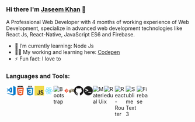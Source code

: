 ### Hi there I'm [Jaseem Khan](https://www.linkedin.com/in/jaseem-khan-4a4b98147/) 👋
A Professional Web Developer with 4 months of working experience of Web Development, specialize in advanced web development technologies like React Js, React-Native, JavaScript ES6 and Firebase.

- 🌱 I’m currently learning: Node Js
- 👨‍💻 My working and learning here: [Codepen](https://codepen.io/jskhan211)
- ⚡ Fun fact: I love to

### Languages and Tools:
<img align="left" alt="Visual Studio Code" width="26px" src="https://raw.githubusercontent.com/github/explore/80688e429a7d4ef2fca1e82350fe8e3517d3494d/topics/visual-studio-code/visual-studio-code.png" />
<img align="left" alt="HTML5" width="26px" src="https://raw.githubusercontent.com/github/explore/80688e429a7d4ef2fca1e82350fe8e3517d3494d/topics/html/html.png" />
<img align="left" alt="CSS3" width="26px" src="https://raw.githubusercontent.com/github/explore/80688e429a7d4ef2fca1e82350fe8e3517d3494d/topics/css/css.png" />
<img align="left" alt="JavaScript" width="26px" src="https://raw.githubusercontent.com/github/explore/80688e429a7d4ef2fca1e82350fe8e3517d3494d/topics/javascript/javascript.png" />
<img align="left" alt="React" width="26px" src="https://raw.githubusercontent.com/github/explore/80688e429a7d4ef2fca1e82350fe8e3517d3494d/topics/react/react.png" />
<img align="left" alt="Bootstrap" width="30px" src="https://www.searchpng.com/wp-content/uploads/2019/02/Bootstrap-Logo-PNG.png" />
<img align="left" alt="Git" width="26px" src="https://raw.githubusercontent.com/github/explore/80688e429a7d4ef2fca1e82350fe8e3517d3494d/topics/git/git.png" />
<img align="left" alt="GitHub" width="26px" src="https://raw.githubusercontent.com/github/explore/78df643247d429f6cc873026c0622819ad797942/topics/github/github.png" />
<img align="left" alt="Terminal" width="26px" src="https://raw.githubusercontent.com/github/explore/80688e429a7d4ef2fca1e82350fe8e3517d3494d/topics/terminal/terminal.png" />
<img align="left" alt="Material Ui" width="30px" src="https://material-ui.com/static/logo.png" />
<img align="left" alt="Redux" width="30px" src="https://encrypted-tbn0.gstatic.com/images?q=tbn:ANd9GcRYmBJ6P3tn6EGQPaEUiVNdkrNyKahwi4oDHQ&usqp=CAU" />
<img align="left" alt="React-Router" width="30px" src="https://cdn.worldvectorlogo.com/logos/react-router.svg" />
<img align="left" alt="Sublime Text 3" width="30px" src="https://upload.wikimedia.org/wikipedia/en/d/d2/Sublime_Text_3_logo.png" />
<img align="left" alt="Firebase" width="30px" src="https://firebase.google.com/downloads/brand-guidelines/PNG/logo-vertical.png" />

